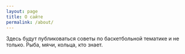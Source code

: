 ```yaml
---
layout: page
title: О сайте
permalink: /about/
---
```


Здесь будут публиковаться советы по баскетбольной тематике и не только. Рыба, мячи, кольца, кто знает.


<!-- Webjeda cards is a Bootstrap based theme. Any Bootstrap element can be used in the theme. Read [Webjeda Blog](http://blog.webjeda.com){: target="_blank"} for jekyll tutorials.  -->

<!-- For more themes, visit [jekyll-themes](https://jekyll-themes.com){: target="_blank"} -->
